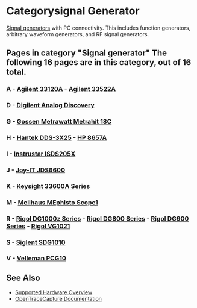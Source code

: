 # Categorysignal Generator

[Signal generators](https://en.wikipedia.org/wiki/Signal_generator) with PC connectivity. This includes function generators, arbitrary waveform generators, and RF signal generators. 
## Pages in category "Signal generator" The following 16 pages are in this category, out of 16 total. 
### A \- [Agilent 33120A](Agilent_33120A.html "Agilent 33120A") \- [Agilent 33522A](Agilent_33522A.html "Agilent 33522A") 
### D \- [Digilent Analog Discovery](Digilent_Analog_Discovery.html "Digilent Analog Discovery") 
### G \- [Gossen Metrawatt Metrahit 18C](Gossen_Metrawatt_Metrahit_18C.html "Gossen Metrawatt Metrahit 18C") 
### H \- [Hantek DDS-3X25](Hantek_DDS-3X25.html "Hantek DDS-3X25") \- [HP 8657A](HP_8657A.html "HP 8657A") 
### I \- [Instrustar ISDS205X](Instrustar_ISDS205X.html "Instrustar ISDS205X") 
### J \- [Joy-IT JDS6600](Joy-IT_JDS6600.html "Joy-IT JDS6600") 
### K \- [Keysight 33600A Series](Keysight_33600A_Series.html "Keysight 33600A Series") 
### M \- [Meilhaus MEphisto Scope1](Meilhaus_MEphisto_Scope1.html "Meilhaus MEphisto Scope1") 
### R \- [Rigol DG1000z Series](Rigol_DG1000z_Series.html "Rigol DG1000z Series") \- [Rigol DG800 Series](Rigol_DG800_Series.html "Rigol DG800 Series") \- [Rigol DG900 Series](Rigol_DG900_Series.html "Rigol DG900 Series") \- [Rigol VG1021](Rigol_VG1021.html "Rigol VG1021") 
### S \- [Siglent SDG1010](Siglent_SDG1010.html "Siglent SDG1010") 
### V \- [Velleman PCG10](Velleman_PCG10.html "Velleman PCG10")

## See Also
- [Supported Hardware Overview](../supported-hardware.md)
- [OpenTraceCapture Documentation](../../opentracecapture/overview.md)
